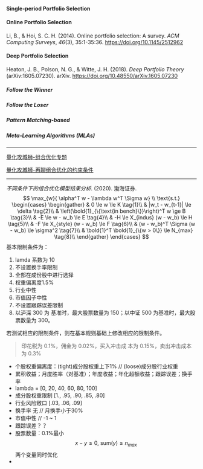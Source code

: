 #### Single-period Portfolio Selection



#### Online Portfolio Selection

Li, B., & Hoi, S. C. H. (2014). Online portfolio selection: A survey. *ACM Computing Surveys*, *46*(3), 35:1-35:36. https://doi.org/10.1145/2512962

#### Deep Portfolio Selection

Heaton, J. B., Polson, N. G., & Witte, J. H. (2018). *Deep Portfolio Theory* (arXiv:1605.07230). arXiv. https://doi.org/10.48550/arXiv.1605.07230

##### Follow the Winner

##### Follow the Loser

##### Pattern Matching-based

##### Meta-Learning Algorithms (MLAs)

---

[量化攻城狮-组合优化专题](https://mp.weixin.qq.com/s/xcT71gfa924bYe5ETNOTdQ)

[量化攻城狮-再聊组合优化的约束条件](https://mp.weixin.qq.com/s/KKbmLkOgdSPi0UaqHVDiRw)

---

*不同条件下的组合优化模型结果分析*. (2020). 渤海证券.
$$
\max_{w}{ \alpha^T w - \lambda w^T \Sigma w} \\
\text{s.t.}
\begin{cases}
\begin{gather}
& 0 \le w  \le K  \tag{1}\\
& |w_t - w_{t-1}| \le \delta \tag{2}\\
& \left(\bold{1}_{\{\text{in bench}\}}\right)^T w \ge B \tag{3}\\
& -E \le w - w_b \le E \tag{4}\\
& -H \le X_{indus} (w - w_b) \le H \tag{5}\\
& -F \le X_{style} (w - w_b) \le F \tag{6}\\
& (w - w_b)^T \Sigma (w - w_b) \le \sigma^2 \tag{7}\\
& \bold{1}^T \bold{1}_{\{w > 0\}} \le N_{max} \tag{8}\\
\end{gather}
\end{cases}
$$
基本限制条件为：

1. lamda 系数为 10
2. 不设置换手率限制
3. 全部在成份股中进行选择
4. 权重偏离度1.5%
5. 行业中性
6. 市值因子中性
7. 不设置跟踪误差限制
8. 以沪深 300 为 基准时，最大股票数量为 150；以中证 500 为基准时，最大股票数量为 300。

若测试相应的限制条件，则在基本规则基础上修改相应的限制条件。

> 印花税为 0.1%，佣金为 0.02%，买入冲击成 本为 0.15%，卖出冲击成本为 0.3%

- 个股权重偏离度：(tight)成分股权重上下1% // (loose)成分股行业权重
- 累积收益；月度胜率（对基准）；年度收益；年化超额收益；跟踪误差；换手率
- lambda = [0, 20, 40, 60, 80, 100] 
- 成分股权重限制 [1., .95, .90, .85, .80]
- 行业风险敞口 [.03, .06, .09]
- 换手率 无 // 月换手小于30%
- 市值中性 // -1 ~ 1
- 跟踪误差？？
- 股票数量：0.1%最小 $$x - y \le 0,\ \text{sum}(y) \le n_{max}$$ 两个变量同时优化
- 